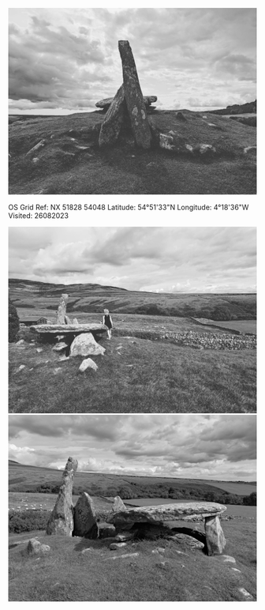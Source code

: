 ![IMG_20230826_170044_389](images/IMG_20230826_170044_389.jpg)

OS Grid Ref: NX 51828 54048
Latitude: 54°51'33"N
Longitude: 4°18'36"W
Visited: 26082023

![IMG_20230826_170044_402_c2](images/IMG_20230826_170044_402_c2.jpg)
![P_20230826_151046_c2](images/P_20230826_151046_c2.jpg)